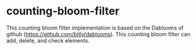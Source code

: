 # counting-bloom-filter
This counting bloom filter implementation is based on the Dablooms of github (https://github.com/bitly/dablooms).  This counting bloom filter can add, delete, and check elements.
